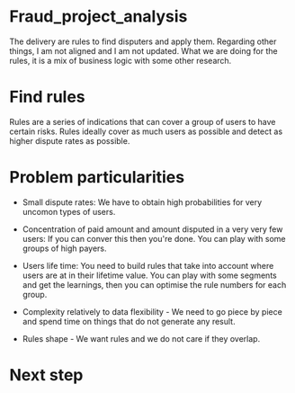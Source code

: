 
# Fraud_project_analysis

The delivery are rules to find disputers and apply them. Regarding other things, I am not aligned and I am not updated. 
What we are doing for the rules, it is a mix of business logic with some other research. 


# Find rules

Rules are a series of indications that can cover a group of users to have certain risks. 
Rules ideally cover as much users as possible and detect as higher dispute rates as possible. 


# Problem particularities

- Small dispute rates: We have to obtain high probabilities for very uncomon types of users. 

- Concentration of paid amount and amount disputed in a very very few users: If you can conver this then you're done. You can play with some groups of high payers. 

- Users life time: You need to build rules that take into account where users are at in their lifetime value. You can play with some segments and get the learnings, then you
  can optimise the rule numbers for each group. 

- Complexity relatively to data flexibility - We need to go piece by piece and spend time on things that do not generate any result. 

- Rules shape - We want rules and we do not care if they overlap. 


# Next step 

